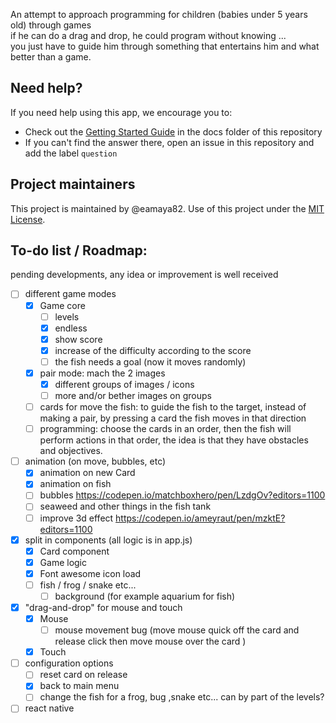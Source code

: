 An attempt to approach programming for children (babies under 5 years old) through games  
if he can do a drag and drop, he could program without knowing ...  
you just have to guide him through something that entertains him and what better than a game.  

## Need help?

If you need help using this app, we encourage you to:

- Check out the [Getting Started Guide](docs/getting-started.md) in the docs folder of this repository
- If you can't find the answer there, open an issue in this repository and add the label `question`

## Project maintainers

This project is maintained by @eamaya82. Use of this project under the [MIT License](LICENSE).
 
## To-do list / Roadmap:
pending developments, any idea or improvement is well received  

- [ ] different game modes
  - [x] Game core
    - [ ] levels
    - [x] endless
    - [x] show score
    - [x] increase of the difficulty according to the score
    - [ ] the fish needs a goal (now it moves randomly)
  - [x] pair mode: mach the 2 images
    - [x] different groups of images / icons
    - [ ] more and/or bether images on groups
  - [ ] cards for move the fish: to guide the fish to the target, instead of making a pair, by pressing a card the fish moves in that direction
  - [ ] programming: choose the cards in an order, then the fish will perform actions in that order, the idea is that they have obstacles and objectives.
- [ ] animation (on move, bubbles, etc)  
  - [x] animation on new Card  
  - [x] animation on fish
  - [ ] bubbles https://codepen.io/matchboxhero/pen/LzdgOv?editors=1100
  - [ ] seaweed and other things in the fish tank
  - [ ] improve 3d effect https://codepen.io/ameyraut/pen/mzktE?editors=1100
- [x] split in components (all logic is in app.js)
	- [x] Card component
	- [x] Game logic
	- [x] Font awesome icon load
  - [ ] fish / frog / snake etc...
    - [ ] background (for example aquarium for fish)
- [x] "drag-and-drop" for mouse and touch
  - [x] Mouse
    - [ ] mouse movement bug (move mouse quick off the card and release click then move mouse over the card )
  - [x] Touch
- [ ] configuration options
  - [ ] reset card on release
  - [x] back to main menu
  - [ ] change the fish for a frog, bug ,snake etc... can by part of the levels?
- [ ] react native
